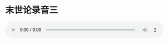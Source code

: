 # 末世论录音三

<audio style="width: 100%;" preload="false" controls controlslist="nodownload"><source src="//cdn.wechat.edu.pl/audio/mp3/old/27424.mp3" type="audio/mpeg">Your browser does not support the audio element.</audio>


